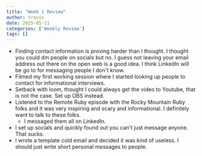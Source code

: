 ```yaml
---
title: "Week 1 Review"
author: travis
date: 2025-05-11
categories: ['Weekly Review']
tags: []
---
```


- Finding contact information is proving harder than I thought. I thought you could dm people on socials but no. I guess not leaving your email address out there on the open web is a good idea. I think LinkedIn will be go to for messaging people I don't know.
- Filmed my first working session where I started looking up people to contact for informational interviews.
- Setback with loom, thought I could always get the video to Youtube, that is not the case. Set up OBS instead.
- Listened to the Remote Ruby episode with the Rocky Mountain Ruby folks and it was very inspiring and scary and informational. I definitely want to talk to these folks.
	- I messaged them all on LinkedIn.
- I set up socials and quickly found out you can't just message anyone. That sucks.
- I wrote a template cold email and decided it was kind of useless. I should just write short personal messages to people.
